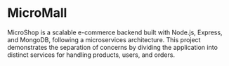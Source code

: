 # MicroMall
MicroShop is a scalable e-commerce backend built with Node.js, Express, and MongoDB, following a microservices architecture. This project demonstrates the separation of concerns by dividing the application into distinct services for handling products, users, and orders.
